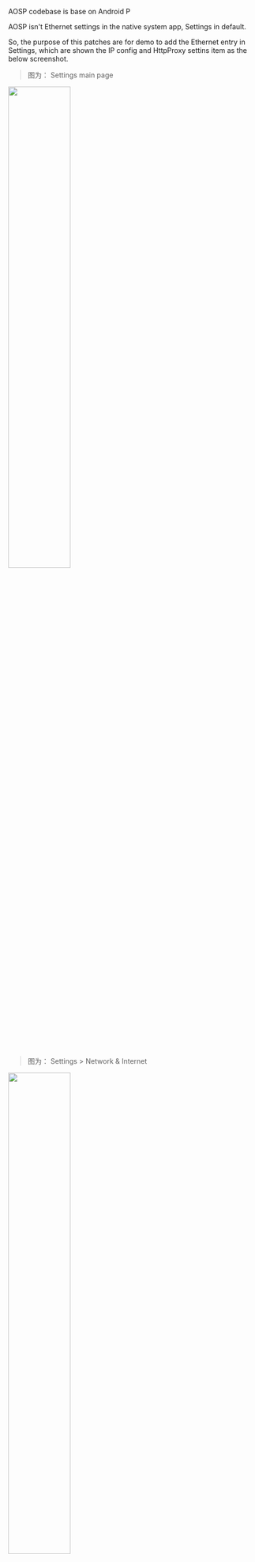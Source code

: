 AOSP codebase is base on Android P

AOSP isn't Ethernet settings in the native system app, Settings in default.

So, the purpose of this patches are for demo to add the Ethernet entry in Settings, which are shown the IP config and HttpProxy settins item as the below screenshot.  


> 图为： Settings main page 
<img src="https://github.com/tingkts/Android-Framework-Feature-Settings-Ethernet-entry/blob/master/screenshot/01_Settings_main_page.png" width="50%" height="50%" />


> 图为： Settings > Network & Internet 
<img src="https://github.com/tingkts/Android-Framework-Feature-Settings-Ethernet-entry/blob/master/screenshot/02_Settings_network_and_internet.png" width="50%" height="50%" />


> 图为： Settings > Network & Internet > Ethernet
<img src="https://github.com/tingkts/Android-Framework-Feature-Settings-Ethernet-entry/blob/master/screenshot/03_Settings_ethernet.png" width="50%" height="50%" />


> 图为： Settings > Network & Internet > Ethernet > Config ehternet 
<img src="https://github.com/tingkts/Android-Framework-Feature-Settings-Ethernet-entry/blob/master/screenshot/04_Settings_ethernet_sub_page_config_ethernet.png" width="50%" height="50%" />


> 图为： Settings > Network & Internet > Ethernet > Advanced ehternet config
<img src="https://github.com/tingkts/Android-Framework-Feature-Settings-Ethernet-entry/blob/master/screenshot/05_Settings_ethernet_sub_page_http_proxy.png" width="50%" height="50%" />
